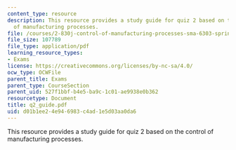 ```yaml
---
content_type: resource
description: This resource provides a study guide for quiz 2 based on the control
  of manufacturing processes.
file: /courses/2-830j-control-of-manufacturing-processes-sma-6303-spring-2008/d01b1ee24e946983c4ad1e5d03aa0da6_q2_guide.pdf
file_size: 107789
file_type: application/pdf
learning_resource_types:
- Exams
license: https://creativecommons.org/licenses/by-nc-sa/4.0/
ocw_type: OCWFile
parent_title: Exams
parent_type: CourseSection
parent_uid: 527f1bbf-b4e5-ba9c-1c01-ae9938e0b362
resourcetype: Document
title: q2_guide.pdf
uid: d01b1ee2-4e94-6983-c4ad-1e5d03aa0da6
---
```

This resource provides a study guide for quiz 2 based on the control of manufacturing processes.